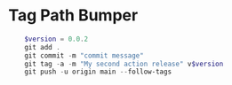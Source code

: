 # Tag Path Bumper

```powershell
    $version = 0.0.2
    git add .
    git commit -m "commit message"
    git tag -a -m "My second action release" v$version
    git push -u origin main --follow-tags
```
